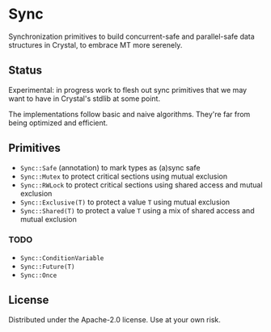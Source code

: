# Sync

Synchronization primitives to build concurrent-safe and parallel-safe data
structures in Crystal, to embrace MT more serenely.

## Status

Experimental: in progress work to flesh out sync primitives that we may want to
have in Crystal's stdlib at some point.

The implementations follow basic and naive algorithms. They're far from being
optimized and efficient.

## Primitives

- `Sync::Safe` (annotation) to mark types as (a)sync safe
- `Sync::Mutex` to protect critical sections using mutual exclusion
- `Sync::RWLock` to protect critical sections using shared access and mutual
  exclusion
- `Sync::Exclusive(T)` to protect a value `T` using mutual exclusion
- `Sync::Shared(T)` to protect a value `T` using a mix of shared access and
  mutual exclusion

### TODO

- `Sync::ConditionVariable`
- `Sync::Future(T)`
- `Sync::Once`

## License

Distributed under the Apache-2.0 license. Use at your own risk.
